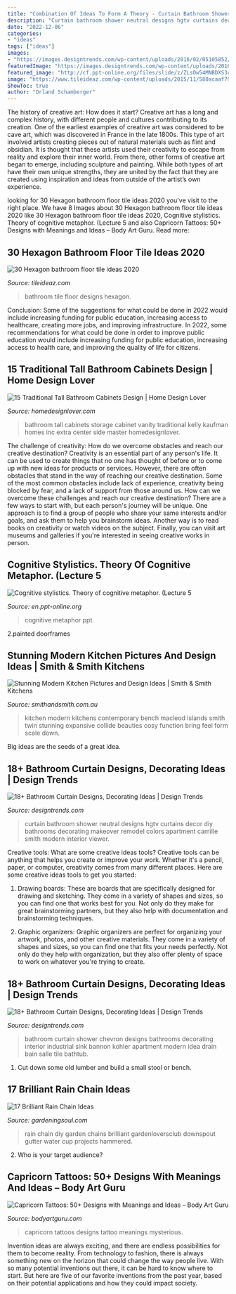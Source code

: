 ```yaml
---
title: "Combination Of Ideas To Form A Theory - Curtain Bathroom Shower Neutral Designs Hgtv Curtains Decor Diy Bathrooms Decorating Makeover Remodel Colors Apartment Camille Smith Modern Interior Viewer"
description: "Curtain bathroom shower neutral designs hgtv curtains decor diy bathrooms decorating makeover remodel colors apartment camille smith modern interior viewer"
date: "2022-12-06"
categories:
- "ideas"
tags: ["ideas"]
images:
- "https://images.designtrends.com/wp-content/uploads/2016/02/05105852/Neutral-Small-Bathroom-with-Shower-curtain-design.jpeg"
featuredImage: "https://images.designtrends.com/wp-content/uploads/2016/02/05105852/Neutral-Small-Bathroom-with-Shower-curtain-design.jpeg"
featured_image: "http://cf.ppt-online.org/files/slide/z/ZLsOw54MNBDXS3c6qublJz879irgmj12ptH0nK/slide-5.jpg"
image: "https://www.tileideaz.com/wp-content/uploads/2015/11/580acaaf7910624f9d1da32c582d7659.jpg"
ShowToc: true
author: "Orland Schamberger"
---
```



The history of creative art: How does it start?
Creative art has a long and complex history, with different people and cultures contributing to its creation. One of the earliest examples of creative art was considered to be cave art, which was discovered in France in the late 1800s. This type of art involved artists creating pieces out of natural materials such as flint and obsidian. It is thought that these artists used their creativity to escape from reality and explore their inner world. From there, other forms of creative art began to emerge, including sculpture and painting. While both types of art have their own unique strengths, they are united by the fact that they are created using inspiration and ideas from outside of the artist’s own experience.

	

		
looking for 30 Hexagon bathroom floor tile ideas 2020 you've visit to the right place. We have 8 Images about 30 Hexagon bathroom floor tile ideas 2020 like 30 Hexagon bathroom floor tile ideas 2020, Cognitive stylistics. Theory of cognitive metaphor. (Lecture 5 and also Capricorn Tattoos: 50+ Designs with Meanings and Ideas – Body Art Guru. Read more:
		
    
## 30 Hexagon Bathroom Floor Tile Ideas 2020

<img loading=lazy src="https://www.tileideaz.com/wp-content/uploads/2015/11/580acaaf7910624f9d1da32c582d7659.jpg" onerror="this.onerror=null;this.src='https://tse1.mm.bing.net/th?id=OIP.thFhnMDDt6v1X8fHVdIjeQHaLM&amp;pid=15.1';" alt="30 Hexagon bathroom floor tile ideas 2020">

_Source: tileideaz.com_

>bathroom tile floor designs hexagon. 

	

Conclusion: Some of the suggestions for what could be done in 2022 would include increasing funding for public education, increasing access to healthcare, creating more jobs, and improving infrastructure.
In 2022, some recommendations for what could be done in order to improve public education would include increasing funding for public education, increasing access to health care, and improving the quality of life for citizens.

    
## 15 Traditional Tall Bathroom Cabinets Design | Home Design Lover

<img loading=lazy src="https://homedesignlover.com/wp-content/uploads/2013/08/2-kelly.jpg" onerror="this.onerror=null;this.src='https://tse2.mm.bing.net/th?id=OIP.AU7jl3e5MWp842r_yFRinAHaEh&amp;pid=15.1';" alt="15 Traditional Tall Bathroom Cabinets Design | Home Design Lover">

_Source: homedesignlover.com_

>bathroom tall cabinets storage cabinet vanity traditional kelly kaufman homes inc extra center side master homedesignlover. 

	

The challenge of creativity: How do we overcome obstacles and reach our creative destination?
Creativity is an essential part of any person's life. It can be used to create things that no one has thought of before or to come up with new ideas for products or services. However, there are often obstacles that stand in the way of reaching our creative destination. Some of the most common obstacles include lack of experience, creativity being blocked by fear, and a lack of support from those around us. How can we overcome these challenges and reach our creative destination? There are a few ways to start with, but each person's journey will be unique. One approach is to find a group of people who share your same interests and/or goals, and ask them to help you brainstorm ideas. Another way is to read books on creativity or watch videos on the subject. Finally, you can visit art museums and galleries if you're interested in seeing creative works in person.

    
## Cognitive Stylistics. Theory Of Cognitive Metaphor. (Lecture 5

<img loading=lazy src="http://cf.ppt-online.org/files/slide/z/ZLsOw54MNBDXS3c6qublJz879irgmj12ptH0nK/slide-5.jpg" onerror="this.onerror=null;this.src='https://tse2.mm.bing.net/th?id=OIP.BT8OtxSFn4wa6D_rrlGFPAHaFj&amp;pid=15.1';" alt="Cognitive stylistics. Theory of cognitive metaphor. (Lecture 5">

_Source: en.ppt-online.org_

>cognitive metaphor ppt. 

	

2.painted doorframes

    
## Stunning Modern Kitchen Pictures And Design Ideas | Smith &amp; Smith Kitchens

<img loading=lazy src="https://www.smithandsmith.com.au/wp-content/gallery/macleod-modern-kitchen/modern_kitchen_macleod_stunning_04.jpg" onerror="this.onerror=null;this.src='https://tse4.mm.bing.net/th?id=OIP.wt2nOg7TYml_evTw-X5YxQHaK9&amp;pid=15.1';" alt="Stunning Modern Kitchen Pictures and Design Ideas | Smith &amp; Smith Kitchens">

_Source: smithandsmith.com.au_

>kitchen modern kitchens contemporary bench macleod islands smith twin stunning expansive collide beauties cosy function bring feel form scale down. 

	

Big ideas are the seeds of a great idea.

    
## 18+ Bathroom Curtain Designs, Decorating Ideas | Design Trends

<img loading=lazy src="https://images.designtrends.com/wp-content/uploads/2016/02/05105852/Neutral-Small-Bathroom-with-Shower-curtain-design.jpeg" onerror="this.onerror=null;this.src='https://tse4.mm.bing.net/th?id=OIP.fTp6Y1d4vkEFoiZvx20A2gHaJ4&amp;pid=15.1';" alt="18+ Bathroom Curtain Designs, Decorating Ideas | Design Trends">

_Source: designtrends.com_

>curtain bathroom shower neutral designs hgtv curtains decor diy bathrooms decorating makeover remodel colors apartment camille smith modern interior viewer. 

	

Creative tools: What are some creative ideas tools?
Creative tools can be anything that helps you create or improve your work. Whether it's a pencil, paper, or computer, creativity comes from many different places. Here are some creative ideas tools to get you started:
1. Drawing boards: These are boards that are specifically designed for drawing and sketching. They come in a variety of shapes and sizes, so you can find one that works best for you. Not only do they make for great brainstorming partners, but they also help with documentation and brainstorming techniques.

2. Graphic organizers: Graphic organizers are perfect for organizing your artwork, photos, and other creative materials. They come in a variety of shapes and sizes, so you can find one that fits your needs perfectly. Not only do they help with organization, but they also offer plenty of space to work on whatever you're trying to create.

    
## 18+ Bathroom Curtain Designs, Decorating Ideas | Design Trends

<img loading=lazy src="https://images.designtrends.com/wp-content/uploads/2016/02/05105852/White-Chevron-Shower-Curtain-in-bathroom-design.jpeg" onerror="this.onerror=null;this.src='https://tse2.mm.bing.net/th?id=OIP.DqiHB6kTZv3khfdEeCbiWgHaLH&amp;pid=15.1';" alt="18+ Bathroom Curtain Designs, Decorating Ideas | Design Trends">

_Source: designtrends.com_

>bathroom curtain shower chevron designs bathrooms decorating interior industrial sink bannon kohler apartment modern idea drain bain salle tile bathtub. 

	

1. Cut down some old lumber and build a small stool or bench.

    
## 17 Brilliant Rain Chain Ideas

<img loading=lazy src="http://gardeningsoul.com/wp-content/uploads/2017/11/16-8.jpg" onerror="this.onerror=null;this.src='https://tse3.mm.bing.net/th?id=OIP.B-fV5OrFbGuSgbzetoQHcQHaLg&amp;pid=15.1';" alt="17 Brilliant Rain Chain Ideas">

_Source: gardeningsoul.com_

>rain chain diy garden chains brilliant gardenloversclub downspout gutter water cup projects hammered. 

	

2. Who is your target audience?

    
## Capricorn Tattoos: 50+ Designs With Meanings And Ideas – Body Art Guru

<img loading=lazy src="https://bodyartguru.com/wp-content/uploads/2019/09/Capricorn-Tattoos-11-297x300.jpg" onerror="this.onerror=null;this.src='https://tse4.mm.bing.net/th?id=OIP.MopkocWFQc6N6F2tfCh8nQAAAA&amp;pid=15.1';" alt="Capricorn Tattoos: 50+ Designs with Meanings and Ideas – Body Art Guru">

_Source: bodyartguru.com_

>capricorn tattoos designs tattoo meanings mysterious. 

	

Invention ideas are always exciting, and there are endless possibilities for them to become reality. From technology to fashion, there is always something new on the horizon that could change the way people live. With so many potential inventions out there, it can be hard to know where to start. But here are five of our favorite inventions from the past year, based on their potential applications and how they could impact society.

